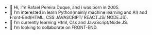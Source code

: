 - 👋 Hi, I’m Rafael Pereira Duque, and i was born in 2005.
- 👀 I’m interested in learn Python(mainly machine learning and AI) and Front-End(HTML, CSS JAVASCRIPT/ REACT.JS/ NODE.JS).
- 🌱 I’m currently learning Html, Css and JavaScript/Node.JS.
- 💞️ I’m looking to collaborate on FRONT-END.

<!---
RafaelDuque049/RafaelDuque049 is a ✨ special ✨ repository because its `README.md` (this file) appears on your GitHub profile.
You can click the Preview link to take a look at your changes.
--->
